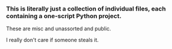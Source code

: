 ### This is literally just a collection of individual files, each containing a one-script Python project.

These are misc and unassorted and public. 

I really don't care if someone steals it.
